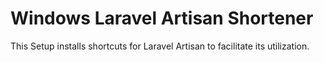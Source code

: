 # Windows Laravel Artisan Shortener

This Setup installs shortcuts for Laravel Artisan to facilitate its utilization.

